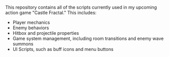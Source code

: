 This repository contains all of the scripts currently used in my upcoming action game "Castle Fractal."
This includes:
- Player mechanics
- Enemy behaviors
- Hitbox and projectile properties
- Game system management, including room transitions and enemy wave summons
- UI Scripts, such as buff icons and menu buttons
